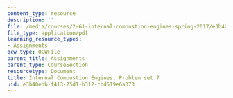 ```yaml
---
content_type: resource
description: ''
file: /media/courses/2-61-internal-combustion-engines-spring-2017/e3b40edbf41325d1b312cbd519e6a373_MIT2_61S17_ps7.pdf
file_type: application/pdf
learning_resource_types:
- Assignments
ocw_type: OCWFile
parent_title: Assignments
parent_type: CourseSection
resourcetype: Document
title: Internal Combustion Engines, Problem set 7
uid: e3b40edb-f413-25d1-b312-cbd519e6a373
---
```

